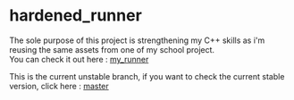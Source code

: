 # hardened_runner

The sole purpose of this project is strengthening my C++ skills as i'm reusing the same assets from one of my school project.<br>
You can check it out here : [my_runner](https://github.com/Cram0/my_runner_2019)

This is the current unstable branch, if you want to check the current stable version, click here : [master](https://github.com/Cram0/hardened_runner/tree/master)
